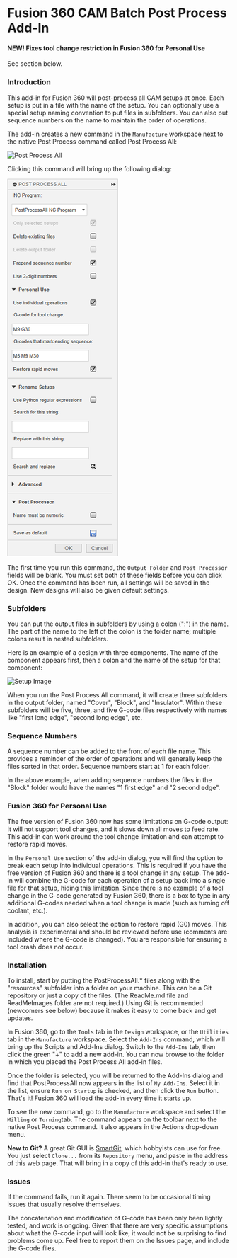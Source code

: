 # Fusion 360 CAM Batch Post Process Add-In
#### NEW! Fixes tool change restriction in Fusion 360 for Personal Use
See section below.

### Introduction
This add-in for Fusion 360 will post-process all CAM setups at once.
Each setup is put in a file with the name of the setup. You can
optionally use a special setup naming convention to put files in
subfolders. You can also put sequence numbers on the name to maintain
the order of operations.

The add-in creates a new command in the `Manufacture` workspace next to
the native Post Process command called Post Process All:

![Post Process All](https://raw.githubusercontent.com/TimPaterson/Fusion360-Batch-Post/master/resources/Command/32x32.png)

Clicking this command will bring up the following dialog:

![Dialog Image](https://raw.githubusercontent.com/TimPaterson/Fusion360-Batch-Post/master/ReadMeImages/DialogImage.PNG)

The first time you run this command, the `Output Folder` and `Post Processor`
fields will be blank. You must set both of these fields before you can
click OK. Once the command has been run, all settings will be saved in
the design. New designs will also be given default settings.
### Subfolders
You can put the output files in subfolders by using a colon (":") in
the name. The part of the name to the left of the colon is the folder
name; multiple colons result in nested subfolders.

Here is an example of a design with three components. The name of the
component appears first, then a colon and the name of the setup for
that component:

![Setup Image](https://raw.githubusercontent.com/TimPaterson/Fusion360-Batch-Post/master/ReadMeImages/SetupImage.PNG)

When you run the Post Process All command, it will create three
subfolders in the output folder, named "Cover", "Block", and "Insulator".
Within these subfolders will be five, three, and five G-code files
respectively with names like "first long edge", "second long edge", etc.
### Sequence Numbers
A sequence number can be added to the front of each file name. This
provides a reminder of the order of operations and will generally
keep the files sorted in that order. Sequence numbers start at 1 for
each folder.

In the above example, when adding sequence numbers the files in
the "Block" folder would have the names "1 first edge" and "2 second
edge".
### Fusion 360 for Personal Use
The free version of Fusion 360 now has some limitations on G-code
output: It will not support tool changes, and it slows down all
moves to feed rate. This add-in can work around the tool change
limitation and can attempt to restore rapid moves.

In the `Personal Use` section of the add-in dialog, you will find
the option to break each setup into individual operations. This 
is required if you have the free version of Fusion 360 and there
is a tool change in any setup. The add-in will combine the G-code
for each operation of a setup back into a single file for that
setup, hiding this limitation. Since there is no example of a
tool change in the G-code generated by Fusion 360, there is a
box to type in any additional G-codes needed when a tool change 
is made (such as turning off coolant, etc.).

In addition, you can also select the option to restore rapid (G0) 
moves. This analysis is experimental and should be reviewed 
before use (comments are included where the G-code is changed).
You are responsible for ensuring a tool crash does not occur.
### Installation
To install, start by putting the PostProcessAll.* files along with
the "resources" subfolder into a folder on your machine. This can
be a Git repository or just a copy of the files. (The ReadMe.md
file and ReadMeImages folder are not required.) Using Git is
recommended (newcomers see below) because it makes it easy to
come back and get updates.

In Fusion 360, go to the `Tools` tab in the `Design` workspace, or the
`Utilities` tab in the `Manufacture` workspace. Select the
`Add-Ins` command, which will bring up the Scripts and Add-Ins dialog.
Switch to the `Add-Ins` tab, then click the green "+" to add a new
add-in. You can now browse to the folder in which you placed the
Post Process All add-in files.

Once the folder is selected, you will be returned to the Add-Ins dialog
and find that PostProcessAll now appears in the list of `My Add-Ins`.
Select it in the list, ensure `Run on Startup` is checked, and then
click the `Run` button. That's it! Fusion 360 will load the add-in every
time it starts up.

To see the new command, go to the `Manufacture` workspace and select the
`Milling` or `Turning`tab. The command appears on the toolbar next to
the native Post Process command. It also appears in the Actions
drop-down menu.

**New to Git?** A great Git GUI is [SmartGit](https://www.syntevo.com/smartgit/),
which hobbyists can use for free. You just select `Clone...` from its
`Repository` menu, and paste in the address of this web page. That will
bring in a copy of this add-in that's ready to use.

### Issues
If the command fails, run it again. There seem to be occasional timing 
issues that usually resolve themselves.

The concatenation and modification of G-code has been only been lightly
tested, and work is ongoing. Given that there are
very specific assumptions about what the G-code input will look like,
it would not be surprising to find problems come up. Feel free to report
them on the Issues page, and include the G-code files.

